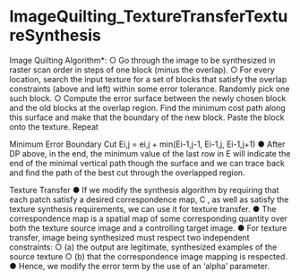 # ImageQuilting_TextureTransferTextureSynthesis
Image Quilting Algorithm*:
○ Go through the image to be synthesized in raster scan order in steps of one block (minus the 
overlap).
○ For every location, search the input texture for a set of blocks that satisfy the overlap 
constraints (above and left) within some error tolerance. Randomly pick one such block. 
○ Compute the error surface between the newly chosen block and the old blocks at the overlap 
region. Find the minimum cost path along this surface and make that the boundary of the new 
block. Paste the block onto the texture. Repeat

Minimum Error Boundary Cut
Ei,j = ei,j + min(Ei-1,j-1, Ei-1,j, Ei-1,j+1)
● After DP above, in the end, the minimum value of the last row in E will indicate 
the end of the minimal vertical path though the surface and we can trace back 
and find the path of the best cut through the overlapped region.


Texture Transfer
● If we modify the synthesis algorithm by requiring that each patch satisfy a 
desired correspondence map, C , as well as satisfy the texture synthesis 
requirements, we can use it for texture transfer.
● The correspondence map is a spatial map of some corresponding quantity 
over both the texture source image and a controlling target image.
● For texture transfer, image being synthesized must respect two independent 
constraints:
○ (a) the output are legitimate, synthesized examples of the source texture
○ (b) that the correspondence image mapping is respected.
● Hence, we modify the error term by the use of an ‘alpha’ parameter.
